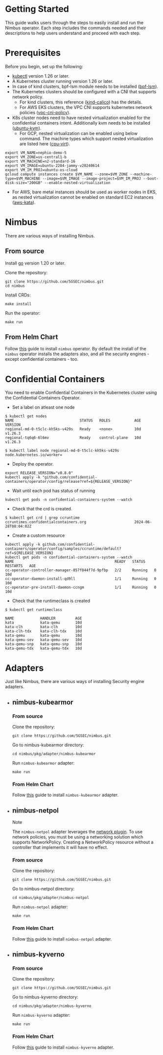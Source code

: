 # Getting Started

This guide walks users through the steps to easily install and run the Nimbus operator. Each step includes the commands
needed and their descriptions to help users understand and proceed with each step.

# Prerequisites

Before you begin, set up the following:

- [kubectl](https://kubernetes.io/docs/tasks/tools/#kubectl) version 1.26 or later.
- A Kubernetes cluster running version 1.26 or later.
- In case of kind clusters, bpf-lsm module needs to be installed ([bpf-lsm](https://docs.kubearmor.io/kubearmor/documentation/faq#how-to-enable-kubearmorhostpolicy-for-k8s-cluster)).
- The Kubernetes clusters should be configured with a CNI that supports network policy.
  - For kind clusters, this reference ([kind-calico](https://docs.tigera.io/calico/latest/getting-started/kubernetes/kind)) has the details.
  - For AWS EKS clusters, the VPC CNI supports kubernetes network policies ([vpc-cni-policy](https://aws.amazon.com/blogs/containers/amazon-vpc-cni-now-supports-kubernetes-network-policies/)).
- K8s cluster nodes need to have nested virtualization enabled for the confidential containers intent. Additionally kvm needs to be installed ([ubuntu-kvm](https://help.ubuntu.com/community/KVM/Installation)). 
  - For GCP, nested virtualization can be enabled using below command. The machine types which support nested virtualization are listed here ([cpu-virt](https://cloud.google.com/compute/docs/machine-resource#machine_type_comparison)).
```
export VM_NAME=nephio-demo-5
export VM_ZONE=us-central1-b
export VM_MACHINE=n2-standard-16
export VM_IMAGE=ubuntu-2204-jammy-v20240614
export VM_IM_PROJ=ubuntu-os-cloud
gcloud compute instances create $VM_NAME --zone=$VM_ZONE --machine-type=$VM_MACHINE --image=$VM_IMAGE --image-project=$VM_IM_PROJ --boot-disk-size="200GB" --enable-nested-virtualization
```
  - For AWS, bare metal instances should be used as worker nodes in EKS, as nested virtualization cannot be enabled on standard EC2 instances ([aws-kata](https://aws.amazon.com/blogs/containers/enhancing-kubernetes-workload-isolation-and-security-using-kata-containers/)).


# Nimbus

There are various ways of installing Nimbus.

## From source

Install [go](https://go.dev/doc/install) version 1.20 or later.

Clone the repository:

```shell
git clone https://github.com/5GSEC/nimbus.git
cd nimbus
```

Install CRDs:

```shell
make install
```

Run the operator:

```shell
make run
```

## From Helm Chart

Follow [this](../deployments/nimbus/Readme.md) guide to install `nimbus` operator. By default the install of the `nimbus` operator installs the adapters also, and all the security engines - except confidential containers - too.

# Confidential Containers

You need to enable Confidential Containers in the Kubernetes cluster using the Confidential Containers Operator.

- Set a label on atleast one node 
```
$ kubectl get nodes
NAME                              STATUS   ROLES           AGE   VERSION
regional-md-0-t5clc-kh5ks-v429s   Ready    <none>          10d   v1.26.3
regional-tq6q6-6l6mv              Ready    control-plane   10d   v1.26.3

$ kubectl label node regional-md-0-t5clc-kh5ks-v429s node.kubernetes.io/worker=
```

- Deploy the operator. 
```
export RELEASE_VERSION="v0.8.0"
kubectl apply -k "github.com/confidential-containers/operator/config/release?ref=${RELEASE_VERSION}"
```

- Wait until each pod has status of running
```
kubectl get pods -n confidential-containers-system --watch
```

- Check that the crd is created.
```
$ kubectl get crd | grep ccruntime
ccruntimes.confidentialcontainers.org                      2024-06-28T08:04:02Z
```

- Create a custom resource
```
kubectl apply -k github.com/confidential-containers/operator/config/samples/ccruntime/default?ref=${RELEASE_VERSION}
kubectl get pods -n confidential-containers-system --watch
NAME                                              READY   STATUS    RESTARTS   AGE
cc-operator-controller-manager-857f844f7d-9pfbp   2/2     Running   0          10d
cc-operator-daemon-install-qd9ll                  1/1     Running   0          10d
cc-operator-pre-install-daemon-ccngm              1/1     Running   0          10d
```

- Check that the runtimeclass is created
```
$ kubectl get runtimeclass

NAME            HANDLER         AGE
kata            kata-qemu       10d
kata-clh        kata-clh        10d
kata-clh-tdx    kata-clh-tdx    10d
kata-qemu       kata-qemu       10d
kata-qemu-sev   kata-qemu-sev   10d
kata-qemu-snp   kata-qemu-snp   10d
kata-qemu-tdx   kata-qemu-tdx   10d
```

# Adapters

Just like Nimbus, there are various ways of installing Security engine adapters.

- ## nimbus-kubearmor
  ### From source

  Clone the repository:

    ```shell
    git clone https://github.com/5GSEC/nimbus.git
    ```

  Go to nimbus-kubearmor directory:

    ```shell
    cd nimbus/pkg/adapter/nimbus-kubearmor
    ```

  Run `nimbus-kubearmor` adapter:

    ```shell
    make run
    ```

  ### From Helm Chart

  Follow [this](../deployments/nimbus-kubearmor/Readme.md) guide to install `nimbus-kubearmor` adapter.

- ## nimbus-netpol

  > [!Note]
  > The `nimbus-netpol` adapter leverages
  > the [network plugin](https://kubernetes.io/docs/concepts/extend-kubernetes/compute-storage-net/network-plugins/).
  > To use network policies, you must be using a networking solution which supports NetworkPolicy. Creating a
  > NetworkPolicy resource without a controller that implements it will have no effect.

  ### From source

  Clone the repository:

  ```shell
  git clone https://github.com/5GSEC/nimbus.git
  ```

  Go to nimbus-netpol directory:

  ```shell
  cd nimbus/pkg/adapter/nimbus-netpol
  ```

  Run `nimbus-netpol` adapter:

  ```shell
  make run
  ```

  ### From Helm Chart

  Follow [this](../deployments/nimbus-netpol/Readme.md) guide to install `nimbus-netpol` adapter.

- ## nimbus-kyverno

  ### From source

  Clone the repository:

  ```shell
  git clone https://github.com/5GSEC/nimbus.git
  ```

  Go to nimbus-kyverno directory:

  ```shell
  cd nimbus/pkg/adapter/nimbus-kyverno
  ```

  Run `nimbus-kyverno` adapter:

  ```shell
  make run
  ```

  ### From Helm Chart

  Follow [this](../deployments/nimbus-kyverno/Readme.md) guide to install `nimbus-kyverno` adapter.
